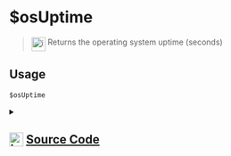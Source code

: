 # $osUptime
> <img align="top" src="https://upload.wikimedia.org/wikipedia/commons/thumb/e/e4/Infobox_info_icon.svg/160px-Infobox_info_icon.svg.png?20150409153300" alt="image" width="25" height="auto"> Returns the operating system uptime (seconds)
## Usage
```
$osUptime
```
<details>
<summary>
    
## <img align="top" src="https://cdn4.iconfinder.com/data/icons/iconsimple-logotypes/512/github-512.png" alt="image" width="25" height="auto">  [Source Code](https://github.com/tryforge/ForgeScript-V2/blob/main/src/native/osUptime.ts)
    
</summary>
    
```ts
import { NativeFunction, Return } from "../structures"
import os from "node:os"

export default new NativeFunction({
    name: "$osUptime",
    version: "1.0.7",
    description: "Returns the operating system uptime (seconds)",
    unwrap: false,
    execute() {
        return this.success(os.uptime())
    },
})

```
    
</details>